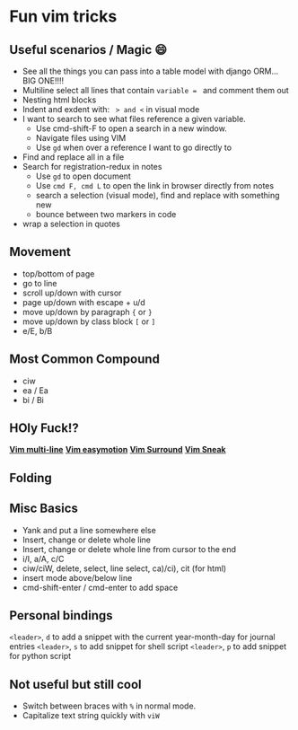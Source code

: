 # Fun vim tricks

## Useful scenarios / Magic :smile:
- See all the things you can pass into a table model with django ORM... BIG ONE!!!!
- Multiline select all lines that contain `variable = ` and comment them out
- Nesting html blocks
- Indent and exdent with:   `  > and < ` in visual mode
- I want to search to see what files reference a given variable.
  - Use cmd-shift-F to open a search in a new window. 
  - Navigate files using VIM
  - Use `gd` when over a reference I want to go directly to
- Find and replace all in a file
- Search for registration-redux in notes
  - Use `gd` to open document
  - Use `cmd F, cmd L` to open the link in browser directly from notes
  - search a selection (visual mode), find and replace with something new 
  - bounce between two markers in code
- wrap a selection in quotes

## Movement
- top/bottom of page
- go to line
- scroll up/down with cursor
- page up/down with escape + u/d
- move up/down by paragraph `{` or `}`
- move up/down by class block `[` or `]`
- e/E, b/B

## Most Common Compound
- ciw
- ea / Ea
- bi / Bi

## HOly Fuck!?
[**Vim multi-line**](https://www.barbarianmeetscoding.com/boost-your-coding-fu-with-vscode-and-vim/multiple-cursors/)
[**Vim easymotion**](https://www.barbarianmeetscoding.com/boost-your-coding-fu-with-vscode-and-vim/moving-even-faster-with-vim-sneak-and-easymotion/)
[**Vim Surround**](https://github.com/tpope/vim-surround)
[**Vim Sneak**](https://github.com/justinmk/vim-sneak)

## Folding

## Misc Basics
- Yank and put a line somewhere else
- Insert, change or delete whole line
- Insert, change or delete whole line from cursor to the end
- i/I, a/A, c/C
- ciw/ciW, delete, select, line select, ca)/ci), cit (for html)
- insert mode above/below line
- cmd-shift-enter / cmd-enter to add space

## Personal bindings
`<leader>`, `d` to add a snippet with the current year-month-day for journal entries
`<leader>`, `s` to add snippet for shell script
`<leader>`, `p` to add snippet for python script


## Not useful but still cool
- Switch between braces with `%` in normal mode.
- Capitalize text string quickly with `viW`


